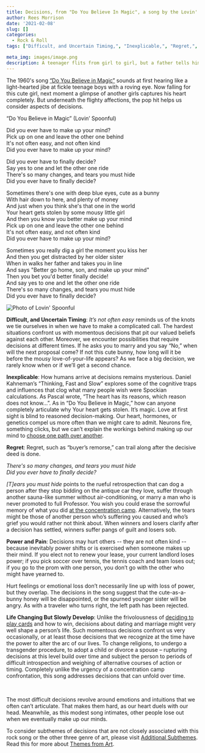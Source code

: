 ```yaml
---
title: Decisions, from "Do You Believe In Magic", a song by the Lovin' Spoonful
author: Rees Morrison
date: '2021-02-08'
slug: []
categories:
  - Rock & Roll
tags: ["Difficult, and Uncertain Timing,", "Inexplicable,", "Regret,", "Power and Pain,", "Life Changing But Slowly Develop", ]

meta_img: images/image.png
description: A teenager flits from girl to girl, but a father tells him to make up his mind.
---
```


The 1960's song [“Do You Believe in Magic”](https://www.youtube.com/watch?v=txTEhgReZUA) sounds at first hearing like a light-hearted jibe at fickle teenage boys with a roving eye.   Now falling for this cute girl, next moment a glimpse of another girls captures his heart completely.  But underneath the flighty affections, the pop hit helps us consider aspects of decisions.

<!--more-->

“Do You Believe in Magic” (Lovin’ Spoonful)

Did you ever have to make up your mind?  
Pick up on one and leave the other one behind  
It's not often easy, and not often kind  
Did you ever have to make up your mind?  

Did you ever have to finally decide?  
Say yes to one and let the other one ride  
There's so many changes, and tears you must hide  
Did you ever have to finally decide?  

Sometimes there's one with deep blue eyes, cute as a bunny  
With hair down to here, and plenty of money  
And just when you think she's that one in the world  
Your heart gets stolen by some mousy little girl  
And then you know you better make up your mind  
Pick up on one and leave the other one behind  
It's not often easy, and not often kind  
Did you ever have to make up your mind?  

Sometimes you really dig a girl the moment you kiss her  
And then you get distracted by her older sister  
When in walks her father and takes you in line  
And says "Better go home, son, and make up your mind"  
Then you bet you'd better finally decide!  
And say yes to one and let the other one ride  
There's so many changes, and tears you must hide  
Did you ever have to finally decide?  


![Photo of Lovin' Spoonful](/media/DecisionsMagic.png)

**Difficult, and Uncertain Timing**: *It’s not often easy* reminds us of the knots we tie ourselves in when we have to make a complicated call.  The hardest situations confront us with momentous decisions that pit our valued beliefs against each other.  Moreover, we encounter possibilities that require decisions at different times.  If he asks you to marry and you say “No,” when will the next proposal come?  If not this cute bunny, how long will it be before the mousy love-of-your-life appears?  As we face a big decision, we rarely know when or if we’ll get a second chance.

**Inexplicable**: How humans arrive at decisions remains mysterious.  Daniel Kahneman’s “Thinking, Fast and Slow” explores some of the cognitive traps and influences that clog what many people wish were Spockian calculations.  As Pascal wrote, “The heart has its reasons, which reason does not know…”.  As in “Do You Believe in Magic,” how can anyone completely articulate why Your heart gets stolen.  It’s magic.  Love at first sight is blind to reasoned decision-making.  Our heart, hormones, or genetics compel us more often than we might care to admit.  Neurons fire, something clicks, but we can’t explain the workings behind making up our mind to [choose one path over another](https://themesfromart.com/blog/2021-02-08-decisions-from-the-road-not-taken-a-poem-by-robert-frost/decisionsroadfrost/).

**Regret**: Regret, such as “buyer’s remorse,” can trail along after the decisive deed is done.

*There's so many changes, and tears you must hide*  
*Did you ever have to finally decide?*  

*[T]ears you must hide* points to the rueful retrospection that can dog a person after they stop bidding on the antique car they love, suffer through another sauna-like summer without air-conditioning, or marry a man who is never promoted to full Professor.  You wish you could erase the sorrowful memory of what you did [at the concentration camp](https://themesfromart.com/blog/2021-02-08-decisions-sophie-s-choice-with-meryl-streep/decisionssophies/).  Alternatively, the tears might be those of another person who’s suffering you caused and who’s grief you would rather not think about.  When winners and losers clarify after a decision has settled, winners suffer pangs of guilt and losers sob.

**Power and Pain**:  Decisions may hurt others -- they are not often kind -- because inevitably power shifts or is exercised when someone makes up their mind.  If you elect not to renew your lease, your current landlord loses power; if you pick soccer over tennis, the tennis coach and team loses out; if you go to the prom with one person, you don’t go with the other who might have yearned to.

Hurt feelings or emotional loss don’t necessarily line up with loss of power, but they overlap.  The decisions in the song suggest that the cute-as-a-bunny honey will be disappointed, or the spurned younger sister will be angry.  As with a traveler who turns right, the left path has been rejected.

**Life Changing But Slowly Develop**:  Unlike the frivolousness of [deciding to play cards](https://themesfromart.com/blog/2021-02-08-decisions-the-card-players-a-painting-by-paul-cezanne/decisionscardplayerscezanne/) and how to win, decisions about dating and marriage might very well shape a person’s life.  Such momentous decisions confront us very occasionally, or at least those decisions that we recognize at the time have the power to alter the arc of our lives.  To change religions, to undergo a transgender procedure, to adopt a child or divorce a spouse – rupturing decisions at this level build over time and subject the person to periods of difficult introspection and weighing of alternative courses of action or timing.   Completely unlike the urgency of a concentration camp confrontation, this song addresses decisions that can unfold over time.

&nbsp;

The most difficult decisions revolve around emotions and intuitions that we often can’t articulate.   That makes them hard, as our heart duels with our head.  Meanwhile, as this modest song intimates, other people lose out when we eventually make up our minds.

To consider subthemes of decisions that are not closely associated with this rock song or the other three genre of art, please visit [Additional Subthemes](https://themesfromart.com/blog/2021-02-10-decisions-a-wider-angle-view/decisionswiderangle/).  Read this for more about [Themes from Art](http://bit.ly/3sRXopI). 

